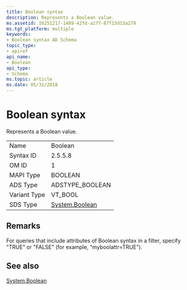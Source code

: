```yaml
---
title: Boolean syntax
description: Represents a Boolean value.
ms.assetid: 16251217-1489-42fd-a27f-87f15d13a279
ms.tgt_platform: multiple
keywords:
- Boolean syntax AD Schema
topic_type:
- apiref
api_name:
- Boolean
api_type:
- Schema
ms.topic: article
ms.date: 05/31/2018
---
```


# Boolean syntax

Represents a Boolean value.



|              |                                                                          |
|--------------|--------------------------------------------------------------------------|
| Name         | Boolean                                                                  |
| Syntax ID    | 2.5.5.8                                                                  |
| OM ID        | 1                                                                        |
| MAPI Type    | BOOLEAN                                                                  |
| ADS Type     | ADSTYPE\_BOOLEAN                                                         |
| Variant Type | VT\_BOOL                                                                 |
| SDS Type     | [System.Boolean](https://msdn.microsoft.com/library/system.boolean.aspx) |



## Remarks

For queries that include attributes of Boolean syntax in a filter, specify "TRUE" or "FALSE" (for example, "myboolattr=TRUE").

## See also

<dl> <dt>

[System.Boolean](https://msdn.microsoft.com/library/system.boolean.aspx)
</dt> </dl>

 

 




